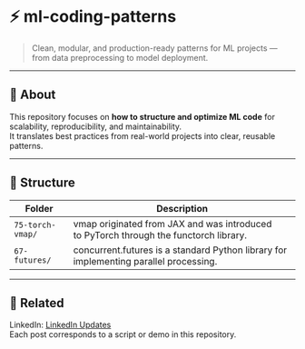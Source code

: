 # ⚡️ ml-coding-patterns

> Clean, modular, and production-ready patterns for ML projects —  
> from data preprocessing to model deployment.

---

## 🧠 About
This repository focuses on **how to structure and optimize ML code** for scalability, reproducibility, and maintainability.  
It translates best practices from real-world projects into clear, reusable patterns.

---

## 📂 Structure
| Folder | Description |
|--------|--------------|
| `75-torch-vmap/` | vmap originated from JAX and was introduced to PyTorch through the functorch library. |
| `67-futures/` | concurrent.futures is a standard Python library for implementing parallel processing.  |

---

## 🔗 Related
LinkedIn: [LinkedIn Updates](https://www.linkedin.com/in/backnumber19lim/recent-activity/all/)  
Each post corresponds to a script or demo in this repository.